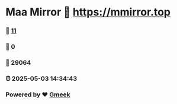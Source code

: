# Maa Mirror :link: https://mmirror.top 
### :page_facing_up: [11](https://mmirror.top/tag.html) 
### :speech_balloon: 0 
### :hibiscus: 29064 
### :alarm_clock: 2025-05-03 14:34:43 
### Powered by :heart: [Gmeek](https://github.com/Meekdai/Gmeek)
